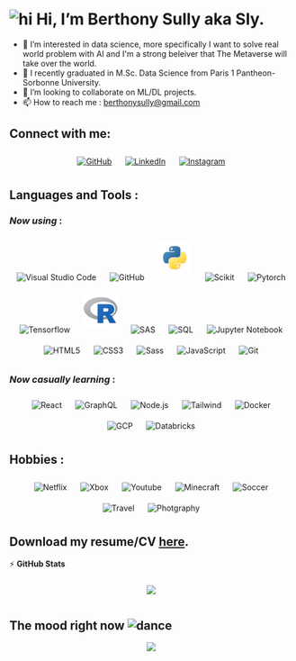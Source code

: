 # <img src="https://user-images.githubusercontent.com/1303154/88677602-1635ba80-d120-11ea-84d8-d263ba5fc3c0.gif" width="28px" height="28px" alt="hi"> Hi, I’m Berthony Sully aka Sly.

- 👀 I’m interested in data science, more specifically I want to solve real world problem with AI and I'm a strong beleiver that The Metaverse will take over the world.
- 🌱 I recently graduated in M.Sc. Data Science from Paris 1 Pantheon-Sorbonne University.
- 💞️ I’m looking to collaborate on ML/DL projects.
- 📫 How to reach me : berthonysully@gmail.com


## Connect with me:  

<!-- [<img alt="LinkedIn" height="60" style="padding:10px; display:inline-block" src="https://img.shields.io/static/v1?label=&message=Berthony Sully&color=0A66C2&style=for-the-badge&logo=linkedin">][linkedin]
[<img alt="GitHub" height="60" style="padding:10px; display:inline-block" src="https://img.shields.io/static/v1?label=&message=htsull&color=000&style=for-the-badge&logo=github&logoColor=white">][github]
[<img alt="Instagram" height="60" style="padding:10px; display:inline-block" src="https://img.shields.io/static/v1?label=&message=htsull_&color=E4405F&style=for-the-badge&logo=Instagram&logoColor=white">][instagram] -->

<div align="center">
<a href=[github]><img style="padding:10px;" src="https://img.shields.io/static/v1?label=&message=htsull&color=000&style=for-the-badge&logo=github&logoColor=white"
alt="GitHub" height="32" /></a>
<a href=[linkedin]><img style="padding:10px;" src="https://img.shields.io/static/v1?label=&message=Berthony Sully&color=0A66C2&style=for-the-badge&logo=linkedin" 
alt="LinkedIn" height="32"/></a>
<a href=[instagram]><img style="padding:10px;" src="https://img.shields.io/static/v1?label=&message=htsull_&color=E4405F&style=for-the-badge&logo=Instagram&logoColor=white" 
alt="Instagram" height="32"/></a>
</div>


## **Languages and Tools :**
### ***Now using*** :

<div align="center">
<img alt="Visual Studio Code" width="60px" src="https://cdn.jsdelivr.net/gh/devicons/devicon/icons/vscode/vscode-original.svg" style="padding:10px;" />
<img alt="GitHub" width="60px" src="https://cdn-icons-png.flaticon.com/512/5968/5968866.png" style="padding:10px;"/>
<img alt="Python" width="60px" src="https://raw.githubusercontent.com/github/explore/80688e429a7d4ef2fca1e82350fe8e3517d3494d/topics/python/python.png" style="padding:10px;" />
<img alt="Scikit" width="100" src="https://upload.wikimedia.org/wikipedia/commons/thumb/0/05/Scikit_learn_logo_small.svg/260px-Scikit_learn_logo_small.svg.png?20180808062052" style="padding:10px;" />
<img alt="Pytorch" width="60" src="https://cdn.icon-icons.com/icons2/2699/PNG/512/pytorch_logo_icon_170820.png" style="padding:10px;" />
<img alt="Tensorflow" width="60" src="https://cdn.icon-icons.com/icons2/2699/PNG/512/tensorflow_logo_icon_168671.png" style="padding:10px;" />
<img alt="R" width="60px" src="https://raw.githubusercontent.com/github/explore/80688e429a7d4ef2fca1e82350fe8e3517d3494d/topics/r/r.png" style="padding:10px;" />
<img alt="SAS" width="60px" src="https://cdn.icon-icons.com/icons2/2699/PNG/512/sas_logo_icon_170761.png" style="padding:10px;" />
<img alt="SQL" width="60px" src="https://user-images.githubusercontent.com/31166555/202423758-ffb4e897-94de-4ada-b0a9-fb75a6dc11e2.png" style="padding:10px;" />
<img alt="Jupyter Notebook" width="60px" src="https://cdn.icon-icons.com/icons2/2667/PNG/512/jupyter_app_icon_161280.png" style="padding:10px;" />
<img alt="HTML5" width="60px" src="https://cdn.jsdelivr.net/gh/devicons/devicon/icons/html5/html5-original.svg" style="padding:10px;" />
<img alt="CSS3" width="60px" src="https://cdn.jsdelivr.net/gh/devicons/devicon/icons/css3/css3-original.svg" style="padding:10px;" />
<img alt="Sass" width="60px" src="https://cdn.jsdelivr.net/gh/devicons/devicon/icons/sass/sass-original.svg" style="padding:10px;" />
<img alt="JavaScript" width="60px" src="https://cdn.jsdelivr.net/gh/devicons/devicon/icons/javascript/javascript-original.svg" style="padding:10px;" />
<img alt="Git" width="60px" src="https://cdn.icon-icons.com/icons2/2107/PNG/512/file_type_git_icon_130581.png" style="padding:10px;" />
</div>

### ***Now casually learning*** :

<div align="center">
<img alt="React" width="60px" src="https://cdn.jsdelivr.net/gh/devicons/devicon/icons/react/react-original.svg" style="padding:10px;" />
<img alt="GraphQL" width="60px" src="https://cdn.jsdelivr.net/gh/devicons/devicon/icons/graphql/graphql-plain.svg" style="padding:10px;" />
<img alt="Node.js" width="60px" src="https://cdn.jsdelivr.net/gh/devicons/devicon/icons/nodejs/nodejs-original.svg" style="padding:10px;" />
<img alt="Tailwind" width="60px" src="https://cdn.icon-icons.com/icons2/2107/PNG/512/file_type_tailwind_icon_130128.png" style="padding:10px;" />
<img alt="Docker" width="60px" src="https://cdn.icon-icons.com/icons2/2107/PNG/512/file_type_docker_icon_130643.png" style="padding:10px;" />
<img alt="GCP" width="60px" src="https://cdn.icon-icons.com/icons2/2107/PNG/512/folder_type_gcp_icon_129965.png" style="padding:10px;" />
<img alt="Databricks" width="60px" src="https://cdn.icon-icons.com/icons2/2699/PNG/512/databricks_logo_icon_170295.png" style="padding:10px;" />
</div>

## Hobbies :
<div align="center">
<img alt="Netflix" width="60px" src="https://cdn.icon-icons.com/icons2/2699/PNG/512/netflix_logo_icon_170919.png" style="padding:10px;" />
<img alt="Xbox" width="60px" src="https://cdn.icon-icons.com/icons2/2699/PNG/512/xbox_logo_icon_169692.png" style="padding:10px;" />
<img alt="Youtube" width="60px" src="https://cdn.icon-icons.com/icons2/2699/PNG/512/youtube_logo_icon_168737.png" style="padding:10px;" />
<img alt="Minecraft" width="60px" src="https://cdn.icon-icons.com/icons2/2699/PNG/512/minecraft_logo_icon_168974.png" style="padding:10px;" />
<img alt="Soccer" width="60px" src="https://cdn.icon-icons.com/icons2/1036/PNG/256/Soccer_Ball_icon-icons.com_76265.png" style="padding:10px;" />
<img alt="Travel" width="60px" src="https://cdn.icon-icons.com/icons2/2240/PNG/512/world_travel_icon_134840.png" style="padding:10px;" />
<img alt="Photgraphy" width="60px" src="https://cdn.icon-icons.com/icons2/1461/PNG/512/2998131-camera-photo-photography_99870.png" style="padding:10px;" />
</div>


## **Download my resume/CV [here](../Resume/Mila_CV.pdf).**

 :zap: **GitHub Stats**

<!-- [![GitHub stats-Dark](https://github-readme-stats-htsull.vercel.app/api?username=htsull&show_icons=true&theme=dark&hide=contribs,prs#gh-dark-mode-only)](<img src="https://github-readme-stats-htsull.vercel.app/api?username=htsull&show_icons=true&theme=dark&hide=contribs,prs#gh-dark-mode-only">)
[![GitHub stats-Light](https://github-readme-stats-htsull.vercel.app/api?username=htsull&show_icons=true&theme=default&hide=contribs,prs#gh-light-mode-only)](<img src="https://github-readme-stats-htsull.vercel.app/api?username=htsull&show_icons=true&theme=default&hide=contribs,prs#gh-light-mode-only">) -->

<div align="center">
<a href=#>
    <img style="padding:10px;" 
    src="https://github-readme-stats-htsull.vercel.app/api?username=htsull&show_icons=true&theme=dark&hide=contribs,prs#gh-dark-mode-only/">
</a>
<!-- 
<a href=#>
    <img style="padding:10px;" 
    src="https://github-readme-stats-htsull.vercel.app/api?username=htsull&show_icons=true&theme=default&hide=contribs,prs#gh-light-mode-only/">
</a> -->
</div>

## The mood right now <img src="https://media.tenor.com/QM_cFM0ZFx0AAAAi/dancing-guy-tanzen.gif" width="60px" height="60px" alt="dance">
<div align="center">
<a href=#>
    <img style="width : 60%;" 
    src="https://spotify-github-profile.vercel.app/api/view?uid=31os3o343athz3c2dxcwietzdb4i&cover_image=true&theme=default&show_offline=true&background_color=0A0C10">
</a>
</div>

[linkedin]: https://www.linkedin.com/in/b-sully/
[github]: https://www.github.com/htsull/
[instagram]:https://www.instagram.com/htsull_/

